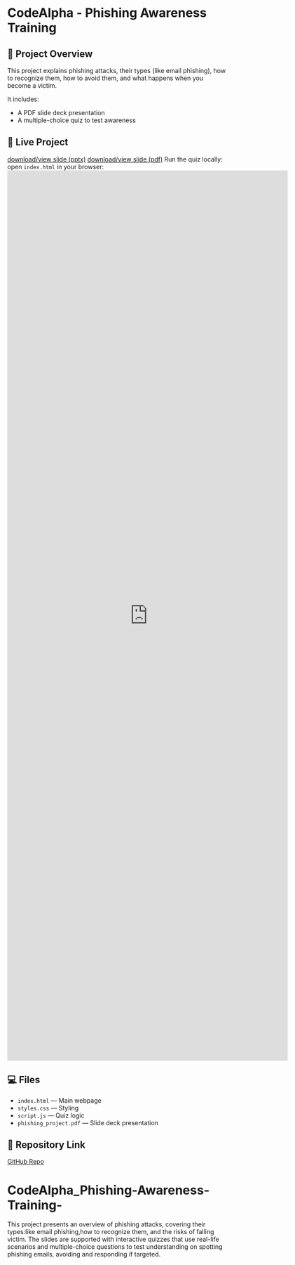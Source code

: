 # CodeAlpha - Phishing Awareness Training

## 📌 Project Overview
This project explains phishing attacks, their types (like email phishing), how to recognize them, how to avoid them, and what happens when you become a victim.  

It includes:
- A PDF slide deck presentation  
- A multiple-choice quiz to test awareness  

## 🚀 Live Project
[download/view slide (pptx)](phishing_project.pptx)
[download/view slide (pdf)](phishing_project.pdf)
Run the quiz locally: open `index.html` in your browser:  <iframe src="https://docs.google.com/forms/d/e/1FAIpQLSfW8SjMezj5ouBsssA_IYCMsVxyxbVCN07rLLhIVaWbEp4_dQ/viewform?embedded=true" width="640" height="2028" frameborder="0" marginheight="0" marginwidth="0">Loading…</iframe>

## 💻 Files
- `index.html` — Main webpage  
- `styles.css` — Styling  
- `script.js` — Quiz logic  
- `phishing_project.pdf` — Slide deck presentation  

## 🔗 Repository Link
[GitHub Repo](https://github.com/YourUsername/CodeAlpha_Phishing-Awareness-Training)
# CodeAlpha_Phishing-Awareness-Training-
This project presents an overview of phishing attacks, covering their types:like email phishing,how to recognize them, and the risks of falling victim. The slides are supported with interactive quizzes that use real-life scenarios and multiple-choice questions to test understanding on spotting phishing emails, avoiding and responding if targeted.
